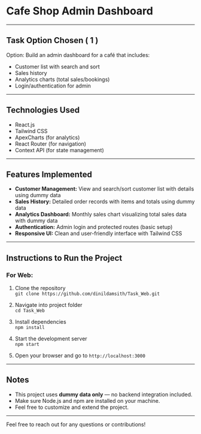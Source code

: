 # Cafe Shop Admin Dashboard

---

## Task Option Chosen ( 1 )

Option: Build an admin dashboard for a café that includes:
- Customer list with search and sort
- Sales history
- Analytics charts (total sales/bookings)
- Login/authentication for admin

---

## Technologies Used

- React.js
- Tailwind CSS
- ApexCharts (for analytics)
- React Router (for navigation)
- Context API (for state management)

---

## Features Implemented

- **Customer Management:** View and search/sort customer list with details using dummy data
- **Sales History:** Detailed order records with items and totals using dummy data
- **Analytics Dashboard:** Monthly sales chart visualizing total sales data with dummy data
- **Authentication:** Admin login and protected routes (basic setup)
- **Responsive UI:** Clean and user-friendly interface with Tailwind CSS

---

## Instructions to Run the Project

### For Web:

1. Clone the repository  
   `git clone https://github.com/dinildamsith/Task_Web.git`

2. Navigate into project folder  
   `cd Task_Web`

3. Install dependencies  
   `npm install`

4. Start the development server  
   `npm start`

5. Open your browser and go to `http://localhost:3000`

---

## Notes

- This project uses **dummy data only** — no backend integration included.
- Make sure Node.js and npm are installed on your machine.
- Feel free to customize and extend the project.

---

Feel free to reach out for any questions or contributions!
